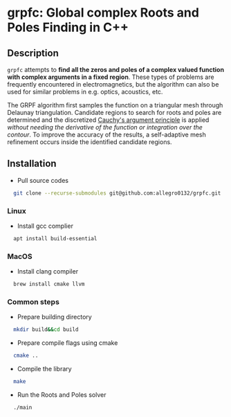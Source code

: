 # grpfc: Global complex Roots and Poles Finding in C++

## Description

`grpfc` attempts to **find all the zeros and poles of a complex valued function with complex arguments in a fixed region**.
These types of problems are frequently encountered in electromagnetics, but the algorithm can also be used for similar problems in e.g. optics, acoustics, etc.

The GRPF algorithm first samples the function on a triangular mesh through Delaunay triangulation.
Candidate regions to search for roots and poles are determined and the discretized [Cauchy's argument principle](https://en.wikipedia.org/wiki/Argument_principle) is applied _without needing the derivative of the function or integration over the contour_.
To improve the accuracy of the results, a self-adaptive mesh refinement occurs inside the identified candidate regions.

## Installation
- Pull source codes
```bash
  git clone --recurse-submodules git@github.com:allegro0132/grpfc.git
```
### Linux

- Install gcc complier
```bash
  apt install build-essential
```

### MacOS

- Install clang compiler
```bash
  brew install cmake llvm
```

### Common steps

- Prepare building directory
```bash
  mkdir build&&cd build 
```

- Prepare compile flags using cmake
```bash
  cmake ..
```

- Compile the library
```bash
  make
```

- Run the Roots and Poles solver
```bash
  ./main
```